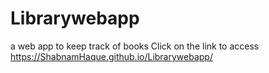 # Librarywebapp
a web app to keep track of books
Click on the link to access
https://ShabnamHaque.github.io/Librarywebapp/

